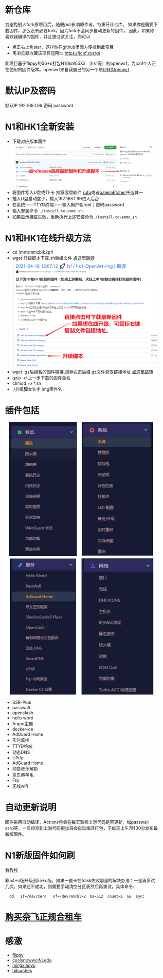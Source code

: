 # 新仓库
为避免别人fork原项目后，随便pull影响原作者，特重开此仓库。
如果你是需要下载固件，那么没有必要fork，因为fork不会同步自动更新的固件。
因此，如果你喜欢我编译的固件，并且想试试关注，你可以
* 点击右上角star，这样你在github里面方便找到此项目
* 用浏览器收藏该项目短网址 https://jcnf.xyz/gj

此项目基于flippy的56+o打包N1和s905X3 （hk1等）的openwrt，为jcnf个人正在使用的固件版本。openwrt来自我自己的另一个项目[N1Openwrt](https://github.com/Netflixxp/op-)

# 默认IP及密码
默认IP 192.168.1.99  密码 password

# N1和HK1全新安装
* 下载对应版本固件
![固件链接地址](https://github.com/Netflixxp/N1dabao/blob/main/img/sj.png)
* 将固件写入U盘或TF卡 推荐写盘软件 [rufu](https://rufus.ie/zh/)或者[balenaEtcher](balena.io/etcher/)任选其一
* 插入U盘启动盒子，输入192.168.1.99进入后台
* 在系统——TTYD终端——输入用户名root；密码password
* 输入安装命令 `./install-to-emmc.sh`
* 如果显示挂载失败，重新执行上述安装命令`./install-to-emmc.sh`

# N1和HK1在线升级方法
* cd /mnt/mmcblk2p4
* wget 升级脚本下载.sh后缀文件 [点这里跳转](https://github.com/Netflixxp/N1dabao/releases)
![固件链接地址](https://github.com/Netflixxp/N1dabao/blob/main/img/zx.png)
* wget .gz后缀名的固件链接,鼠标右击后缀.gz文件获取链接地址 [点这里跳转](https://github.com/Netflixxp/N1dabao/releases)
* gzip -d 上一步下载的固件全名
* chmod +x *.sh
* ./升级脚本名字 img固件名

# 插件包括
![插件列表](https://github.com/Netflixxp/N1dabao/blob/main/img/lb.png)
* SSR-Plus
* passwall
* openclash
* hello word
* Argon主題 
* docker-ce
* AdGuard Home
* 实时监控
* TTYD终端
* 动态DNS
* UPdp
* AdGuard Home
* 网易音乐解锁
* 京东薅羊毛
* Frp
* 无线wifi

# 自动更新说明
固件采用自动编译，Acrions将会在每天监控上游代码是否更新，如passwall ssrp等，一旦检测到上游代码更加将会自动编译打包，于每天上午7时30分发布最新版固件。

# N1新版固件如何刷

[看教程](https://ybfl.xyz/100.html)

非54+o版升级到55+o版，如果一直卡在fdisk失败那里的解决办法：一是再多试几次，如果还不成功，则需要手动清空分区表然后再重试，具体命令:
```
  dd   if=/dev/zero   of=/dev/mmcblk2  bs=512  count=1  &&  sync
```

# [购买奈飞正规合租车](https://jcnf.xyz/nf)

# 感激
 * [flippy](https://www.right.com.cn/forum/space-uid-285101.html)
 * [coolsnowwolf/Lede](https://github.com/coolsnowwolf/lede)
 * [mingxiaoyu](https://github.com/mingxiaoyu)
 * [hibuddies](https://github.com/hibuddies/openwrt/)
